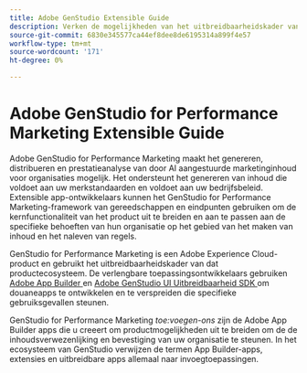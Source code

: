 ```yaml
---
title: Adobe GenStudio Extensible Guide
description: Verken de mogelijkheden van het uitbreidbaarheidskader van GenStudio for Performance Marketing.
source-git-commit: 6830e345577ca44ef8dee8de6195314a899f4e57
workflow-type: tm+mt
source-wordcount: '171'
ht-degree: 0%

---
```


# Adobe GenStudio for Performance Marketing Extensible Guide

Adobe GenStudio for Performance Marketing maakt het genereren, distribueren en prestatieanalyse van door AI aangestuurde marketinginhoud voor organisaties mogelijk. Het ondersteunt het genereren van inhoud die voldoet aan uw merkstandaarden en voldoet aan uw bedrijfsbeleid. Extensible app-ontwikkelaars kunnen het GenStudio for Performance Marketing-framework van gereedschappen en eindpunten gebruiken om de kernfunctionaliteit van het product uit te breiden en aan te passen aan de specifieke behoeften van hun organisatie op het gebied van het maken van inhoud en het naleven van regels.

GenStudio for Performance Marketing is een Adobe Experience Cloud-product en gebruikt het uitbreidbaarheidskader van dat productecosysteem. De verlengbare toepassingsontwikkelaars gebruiken [ Adobe App Builder ](https://developer.adobe.com/app-builder/) en [ Adobe GenStudio UI Uitbreidbaarheid SDK ](https://github.com/adobe/genstudio-uix-sdk) om douaneapps te ontwikkelen en te verspreiden die specifieke gebruiksgevallen steunen.

GenStudio for Performance Marketing _toe:voegen-ons_ zijn de Adobe App Builder apps die u creeert om productmogelijkheden uit te breiden om de de inhoudsverwezenlijking en bevestiging van uw organisatie te steunen. In het ecosysteem van GenStudio verwijzen de termen App Builder-apps, extensies en uitbreidbare apps allemaal naar invoegtoepassingen.
